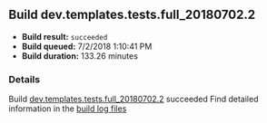 ## Build dev.templates.tests.full_20180702.2
- **Build result:** `succeeded`
- **Build queued:** 7/2/2018 1:10:41 PM
- **Build duration:** 133.26 minutes
### Details
Build [dev.templates.tests.full_20180702.2](https://winappstudio.visualstudio.com/web/build.aspx?pcguid=a4ef43be-68ce-4195-a619-079b4d9834c2&builduri=vstfs%3a%2f%2f%2fBuild%2fBuild%2f25957) succeeded
Find detailed information in the [build log files](https://uwpctdiags.blob.core.windows.net/buildlogs/dev.templates.tests.full_20180702.2_logs.zip)
